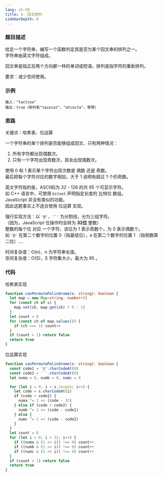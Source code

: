 ```yaml
---
lang: zh-CN
title: 4. 回文排列
sidebarDepth: 0
---
```


### 题目描述

给定一个字符串，编写一个函数判定其是否为某个回文串的排列之一。  
字符串由英文字符组成。

回文串是指正反两个方向都一样的单词或短语。排列是指字符的重新排列。

要求：减少空间使用。


### 示例

```
输入："tactcoa"
输出：true（排列有"tacocat"、"atcocta"，等等）
```


### 思路

关键点：哈希表、位运算

一个字符串的某个排列是否能够组成回文，只有两种情况：  
1. 所有字符都出现偶数次。
2. 只有一个字符出现奇数次，其余出现偶数次。

使用 0 和 1 表示某个字符出现次数是 偶数 还是 奇数。  
最后把每个字符对应的数字相加，大于 1 说明有超过 1 个的奇数。

英文字符指的是，ASCII码为 32 - 126 的共 95 个可显示字符。  
如 C++ 语言中，可使用 `bitset` 声明指定长度的 比特位 数组。  
JavaScript 并没有类似的功能。  
因此这题事实上不适合使用 位运算 实现。

强行实现方法：以 `'@'`、```'`'``` 为分割线，分为三组字符。  
（因为，JavaScript 位操作时会转为 **32位** 整数）  
整数的每个位 对应 一个字符，该位为 1 表示奇数个，为 0 表示偶数个。  
如 `'@'` 在第二个数字的位置 0（指最低位），`A` 在第二个数字的位置 1 （指倒数第二位）....

时间复杂度：O(n)，n 为字符串长度。  
空间复杂度：O(S)，S 字符集大小，最大为 95 。


### 代码

哈希表实现

```ts
function canPermutePalindrome(s: string): boolean {
  let map = new Map<string, number>()
  for (const ch of s) {
    map.set(ch, map.get(ch) ? 0 : 1)
  }
  let count = 0
  for (const ch of map.values()) {
    if (ch === 1) count++
  }
  if (count > 1) return false
  return true
}
```

位运算实现

```ts
function canPermutePalindrome(s: string): boolean {
  const code1 = '@'.charCodeAt(0)
  const code2 = '`'.charCodeAt(0)
  let numa = 0, numb = 0, numc = 0

  for (let i = 0; i < s.length; i++) {
    let code = s.charCodeAt(i)
    if (code < code1) {
      numa ^= 1 << (code - 32)
    } else if (code < code2) {
      numb ^= 1 << (code - code1)
    } else {
      numc ^= 1 << (code - code2)
    }
  }
  let count = 0
  for (let i = 0; i < 32; i++) {
    if ((numa & (1 << i)) !== 0) count++
    if ((numb & (1 << i)) !== 0) count++
    if ((numc & (1 << i)) !== 0) count++
  }
  if (count > 1) return false
  return true
}
```

